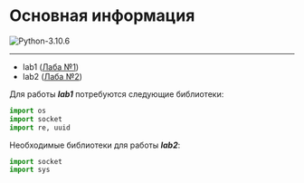 # Основная информация

![Python-3.10.6](https://img.shields.io/badge/Python-v3.10.6-blue?style=for-the-badge)

---

+ lab1 ([Лаба №1](https://github.com/Dante1902/Tort-Al/tree/laba%231))
+ lab2 ([Лаба №2](https://github.com/Dante1902/Tort-Al/tree/lab2))

Для работы ***lab1*** потребуются следующие библиотеки: 

```python
import os
import socket
import re, uuid
```

Необходимые библиотеки для работы ***lab2***: 
```python
import socket
import sys
```
